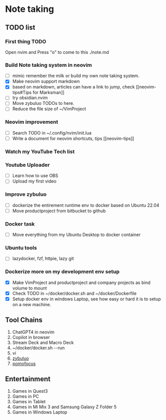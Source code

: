 # Note taking

## TODO list

### First thing TODO

Open nvim and Press "o" to come to this ./note.md

### Build Note taking system in neovim

- [ ] mimic remember the milk or build my own note taking system.
- [x] Make neovim support markdown
- [x] based on markdown, articles can have a link to jump, check [[neovim-tips#Tips for Marksman]]
- [ ] try obsidian.nvim
- [ ] Move zybuluo TODOs to here.
- [ ] Reduce the file size of ~/VimProject

### Neovim improvement

- [ ] Search TODO in ~/.config/nvim/init.lua
- [ ] Write a document for neovim shortcuts, tips [[neovim-tips]]

### Watch my YouTube Tech list

### Youtube Uploader

- [ ] Learn how to use OBS
- [ ] Upload my first video

### Improve zybuluo

- [ ] dockerize the entirement runtime env to docker based on Ubuntu 22.04
- [ ] Move productproject from bitbucket to github

### Docker task

- [ ] Move everything from my Ubuntu Desktop to docker container

### Ubuntu tools

- [ ] lazydocker, fzf, httpie, lazy git

### Dockerize more on my development env setup

- [x] Make VimProject and productproject and company projects as bind volume to mount
- [x] Check TODO in ~/docker/docker.sh and ~/docker/Dockerfile
- [x] Setup docker env in windows Laptop, see how easy or hard it is to setup on a new machine.

## Tool Chains

1. ChatGPT4 in neovim
2. Copilot in browser
3. Stream Deck and Macro Deck
4. ~/docker/docker.sh --run
5. vi
6. [zybuluo](https://www.zybuluo.com/mdeditor)
7. [pomofocus](https://pomofocus.io/app)

## Entertainment

1. Games in Quest3
2. Games in PC
3. Games in Tablet
4. Games in Mi Mix 3 and Samsung Galaxy Z Folder 5
5. Games in Windows Laptop

[reference]: https://github.com/artempyanykh/marksman "marksman"

